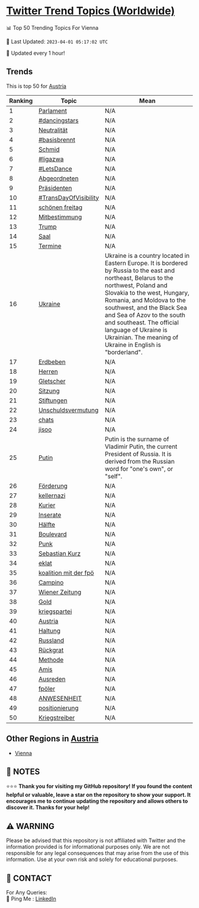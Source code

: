 [Twitter Trend Topics (Worldwide)](https://github.com/ErcinDedeoglu/Twitter-Trend-Topics)
==========


📊 Top 50 Trending Topics For Vienna

📆 Last Updated: `2023-04-01 05:17:02 UTC`

🔧 Updated every 1 hour!


## Trends

This is top 50 for [Austria](</Austria>)

| Ranking | Topic | Mean |
| ------- | ------------ | ------------ |
| 1 | [Parlament](http://twitter.com/search?q=Parlament) | N/A |
| 2 | [#dancingstars](http://twitter.com/search?q=%23dancingstars) | N/A |
| 3 | [Neutralität](http://twitter.com/search?q=Neutralit%c3%a4t) | N/A |
| 4 | [#basisbrennt](http://twitter.com/search?q=%23basisbrennt) | N/A |
| 5 | [Schmid](http://twitter.com/search?q=Schmid) | N/A |
| 6 | [#ligazwa](http://twitter.com/search?q=%23ligazwa) | N/A |
| 7 | [#LetsDance](http://twitter.com/search?q=%23LetsDance) | N/A |
| 8 | [Abgeordneten](http://twitter.com/search?q=Abgeordneten) | N/A |
| 9 | [Präsidenten](http://twitter.com/search?q=Pr%c3%a4sidenten) | N/A |
| 10 | [#TransDayOfVisibility](http://twitter.com/search?q=%23TransDayOfVisibility) | N/A |
| 11 | [schönen freitag](http://twitter.com/search?q=sch%c3%b6nen+freitag) | N/A |
| 12 | [Mitbestimmung](http://twitter.com/search?q=Mitbestimmung) | N/A |
| 13 | [Trump](http://twitter.com/search?q=Trump) | N/A |
| 14 | [Saal](http://twitter.com/search?q=Saal) | N/A |
| 15 | [Termine](http://twitter.com/search?q=Termine) | N/A |
| 16 | [Ukraine](http://twitter.com/search?q=Ukraine) | Ukraine is a country located in Eastern Europe. It is bordered by Russia to the east and northeast, Belarus to the northwest, Poland and Slovakia to the west, Hungary, Romania, and Moldova to the southwest, and the Black Sea and Sea of Azov to the south and southeast. The official language of Ukraine is Ukrainian. The meaning of Ukraine in English is "borderland". |
| 17 | [Erdbeben](http://twitter.com/search?q=Erdbeben) | N/A |
| 18 | [Herren](http://twitter.com/search?q=Herren) | N/A |
| 19 | [Gletscher](http://twitter.com/search?q=Gletscher) | N/A |
| 20 | [Sitzung](http://twitter.com/search?q=Sitzung) | N/A |
| 21 | [Stiftungen](http://twitter.com/search?q=Stiftungen) | N/A |
| 22 | [Unschuldsvermutung](http://twitter.com/search?q=Unschuldsvermutung) | N/A |
| 23 | [chats](http://twitter.com/search?q=chats) | N/A |
| 24 | [jisoo](http://twitter.com/search?q=jisoo) | N/A |
| 25 | [Putin](http://twitter.com/search?q=Putin) | Putin is the surname of Vladimir Putin, the current President of Russia. It is derived from the Russian word for "one's own", or "self". |
| 26 | [Förderung](http://twitter.com/search?q=F%c3%b6rderung) | N/A |
| 27 | [kellernazi](http://twitter.com/search?q=kellernazi) | N/A |
| 28 | [Kurier](http://twitter.com/search?q=Kurier) | N/A |
| 29 | [Inserate](http://twitter.com/search?q=Inserate) | N/A |
| 30 | [Hälfte](http://twitter.com/search?q=H%c3%a4lfte) | N/A |
| 31 | [Boulevard](http://twitter.com/search?q=Boulevard) | N/A |
| 32 | [Punk](http://twitter.com/search?q=Punk) | N/A |
| 33 | [Sebastian Kurz](http://twitter.com/search?q=Sebastian+Kurz) | N/A |
| 34 | [eklat](http://twitter.com/search?q=eklat) | N/A |
| 35 | [koalition mit der fpö](http://twitter.com/search?q=koalition+mit+der+fp%c3%b6) | N/A |
| 36 | [Campino](http://twitter.com/search?q=Campino) | N/A |
| 37 | [Wiener Zeitung](http://twitter.com/search?q=Wiener+Zeitung) | N/A |
| 38 | [Gold](http://twitter.com/search?q=Gold) | N/A |
| 39 | [kriegspartei](http://twitter.com/search?q=kriegspartei) | N/A |
| 40 | [Austria](http://twitter.com/search?q=Austria) | N/A |
| 41 | [Haltung](http://twitter.com/search?q=Haltung) | N/A |
| 42 | [Russland](http://twitter.com/search?q=Russland) | N/A |
| 43 | [Rückgrat](http://twitter.com/search?q=R%c3%bcckgrat) | N/A |
| 44 | [Methode](http://twitter.com/search?q=Methode) | N/A |
| 45 | [Amis](http://twitter.com/search?q=Amis) | N/A |
| 46 | [Ausreden](http://twitter.com/search?q=Ausreden) | N/A |
| 47 | [fpöler](http://twitter.com/search?q=fp%c3%b6ler) | N/A |
| 48 | [ANWESENHEIT](http://twitter.com/search?q=ANWESENHEIT) | N/A |
| 49 | [positionierung](http://twitter.com/search?q=positionierung) | N/A |
| 50 | [Kriegstreiber](http://twitter.com/search?q=Kriegstreiber) | N/A |



## Other Regions in [Austria](</Austria>)

* [Vienna](</Austria/Vienna.md>)



## 📝 NOTES

⭐⭐⭐ **Thank you for visiting my GitHub repository! If you found the content helpful or valuable, leave a star on the repository to show your support. It encourages me to continue updating the repository and allows others to discover it. Thanks for your help!**


## ⚠️ WARNING

Please be advised that this repository is not affiliated with Twitter and the information provided is for informational purposes only. We are not responsible for any legal consequences that may arise from the use of this information. Use at your own risk and solely for educational purposes.


## 📨 CONTACT

 For Any Queries:  
            🏓 Ping Me : [LinkedIn](https://www.linkedin.com/in/ercindedeoglu/)
